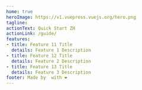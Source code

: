 ```yaml
---
home: true
heroImage: https://v1.vuepress.vuejs.org/hero.png
tagline: 
actionText: Quick Start ZH
actionLink: /guide/
features:
- title: Feature 11 Title
  details: Feature 1 Description
- title: Feature 12 Title
  details: Feature 2 Description
- title: Feature 13 Title
  details: Feature 3 Description
footer: Made by  with ❤️
---
```

